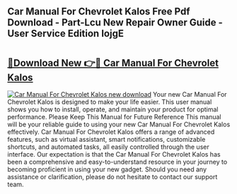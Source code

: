 ## Car Manual For Chevrolet Kalos Free Pdf Download - Part-Lcu New Repair Owner Guide - User Service Edition IojgE

# <h2><a href="http://bc88229.oget.top/?id=Car+Manual+For+Chevrolet+Kalos">🔗Download New 👉🔴 Car Manual For Chevrolet Kalos</a></h2>

[![Car Manual For Chevrolet Kalos new download](https://i.imgur.com/5g1atiW.png)](http://bc88229.oget.top/?id=Car+Manual+For+Chevrolet+Kalos)
Your new Car Manual For Chevrolet Kalos is designed to make your life easier. This user manual shows you how to install, operate, and maintain your product for optimal performance. Please Keep This Manual for Future Reference This manual will be your reliable guide to using your new Car Manual For Chevrolet Kalos effectively. Car Manual For Chevrolet Kalos offers a range of advanced features, such as virtual assistant, smart notifications, customizable shortcuts, and automated tasks, all easily controlled through the user interface. Our expectation is that the Car Manual For Chevrolet Kalos has been a comprehensive and easy-to-understand resource in your journey to becoming proficient in using your new gadget. Should you need any assistance or clarification, please do not hesitate to contact our support team.
